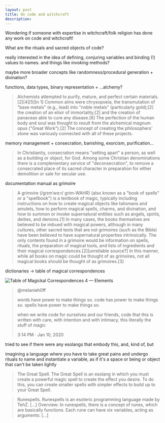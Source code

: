 ```yaml
---
layout: post
title: On code and witchcraft
description: 
---
```


Wondering if someone with expertise in witchcraft/folk religion has done any work on code and witchcraft!

What are the rituals and sacred objects of code?

really interested in the idea of defining, conjuring variables and binding (!) values to names. and things like *invoking* methods?

maybe more broader concepts like randomness/procedural generation + divination?

functions, data types, binary representation + …alchemy?

<blockquote>
Alchemists attempted to purify, mature, and perfect certain materials.[2][4][5][n 1] Common aims were chrysopoeia, the transmutation of "base metals" (e.g., lead) into "noble metals" (particularly gold);[2] the creation of an elixir of immortality;[2] and the creation of panaceas able to cure any disease.[6] The perfection of the human body and soul was thought to result from the alchemical magnum opus ("Great Work").[2] The concept of creating the philosophers' stone was variously connected with all of these projects. 
</blockquote>

memory management + consecration, banishing, exorcism, purification…

<blockquote>
In Christianity, consecration means "setting apart" a person, as well as a building or object, for God. Among some Christian denominations there is a complementary service of "deconsecration", to remove a consecrated place of its sacred character in preparation for either demolition or sale for secular use. 
</blockquote>

documentation manual as grimoire

<blockquote>
A grimoire (/ɡrɪmˈwɑːr/ grim-WAHR) (also known as a "book of spells" or a "spellbook") is a textbook of magic, typically including instructions on how to create magical objects like talismans and amulets, how to perform magical spells, charms, and divination, and how to summon or invoke supernatural entities such as angels, spirits, deities, and demons.[1] In many cases, the books themselves are believed to be imbued with magical powers, although in many cultures, other sacred texts that are not grimoires (such as the Bible) have been believed to have supernatural properties intrinsically. The only contents found in a grimoire would be information on spells, rituals, the preparation of magical tools, and lists of ingredients and their magical correspondences.[2][unreliable source?] In this manner, while all books on magic could be thought of as grimoires, not all magical books should be thought of as grimoires.[3] 
</blockquote>

dictionaries -> table of magical correspondences

<img src="https://i.pinimg.com/originals/31/27/c3/3127c3a2370c2c754bc6f998b8ed6ba3.jpg" alt="Table of Magickal Correspondences 4 — Elements">

<blockquote>
@melanieh0ff

words have power to make things so.
code has power to make things so.
spells have power to make things so.

when we write code for ourselves and our friends, code that this is written with care, with intention and with intimacy, this literally the stuff of magic

3:14 PM · Jan 10, 2020
</blockquote>

tried to see if there were any esolangs that embody this, and, kind of, but

imagining a language where you have to take great pains and undergo rituals to name and instantiate a variable, as if it's a space or being or object that can't be taken lightly

<blockquote>
The Great Spell. The Great Spell is an esolang in which you must create a powerful magic spell to create the effect you desire. To do this, you can create smaller spells with simpler effects to build up to your Great Spell.
</blockquote>

<blockquote>
Runespells. Runespells is an esoteric programming language made by TehZ. […] Overview: In runespells, there is a concept of runes, which are basically functions. Each rune can have six variables, acting as arguments: […]
</blockquote>